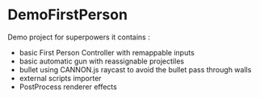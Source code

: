 # DemoFirstPerson
Demo project for superpowers it contains :
- basic First Person Controller with remappable inputs
- basic automatic gun with reassignable projectiles
- bullet using CANNON.js raycast to avoid the bullet pass through walls
- external scripts importer
- PostProcess renderer effects
